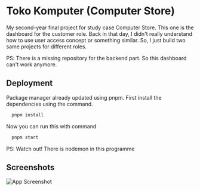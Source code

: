 
# Toko Komputer (Computer Store)

My second-year final project for study case Computer Store. This one is the dashboard for the customer role. Back in that day, I didn't really understand how to use user access concept or something similar. So, I just build two same projects for different roles. 

PS: There is a missing repository for the backend part. So this dashboard can't work anymore. 

## Deployment

Package manager already updated using pnpm. First install the dependencies using the command.

```bash
  pnpm install
```

Now you can run this with command

```bash
  pnpm start
```

PS: Watch out! There is nodemon in this programme

## Screenshots

![App Screenshot](https://drive.google.com/uc?export=view&id=1ZI9aphcKJPD1ozTmk9T9FZywPetxUzJC)
